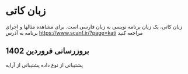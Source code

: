 # زبان کاتی

زبان کاتی، یک زبان برنامه نویسی به زبان فارسی است.
برای مشاهده مثالها و اجرای برنامه به آدرس https://www.scanf.ir/?page=kati  مراجعه کنید


## بروزرسانی فروردین 1402
پشتیبانی از نوع داده 
پشتیبانی از آرایه
